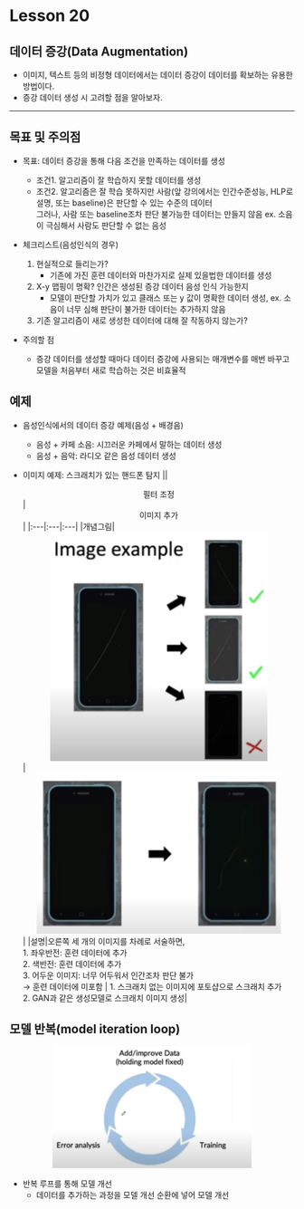 # Lesson 20

## 데이터 증강(Data Augmentation)

- 이미지, 텍스트 등의 비정형 데이터에서는 데이터 증강이 데이터를 확보하는 유용한 방법이다.
- 증강 데이터 생성 시 고려할 점을 알아보자.
---

## 목표 및 주의점

- 목표: 데이터 증강을 통해 다음 조건을 만족하는 데이터를 생성
    - 조건1. 알고리즘이 잘 학습하지 못할 데이터를 생성
    - 조건2. 알고리즘은 잘 학습 못하지만 사람(앞 강의에서는 인간수준성능, HLP로 설명, 또는 baseline)은 판단할 수 있는 수준의 데이터<br/>그러나, 사람 또는 baseline조차 판단 불가능한 데이터는 만들지 않음 ex. 소음이 극심해서 사람도 판단할 수 없는 음성

- 체크리스트(음성인식의 경우)
    1. 현실적으로 들리는가?
        - 기존에 가진 훈련 데이터와 마찬가지로 실제 있을법한 데이터를 생성
    2. X-y 맵핑이 명확? 인간은 생성된 증강 데이터 음성 인식 가능한지
        - 모델이 판단할 가치가 있고 클래스 또는 y 값이 명확한 데이터 생성, ex. 소음이 너무 심해 판단이 불가한 데이터는 추가하지 않음
    3. 기존 알고리즘이 새로 생성한 데이터에 대해 잘 작동하지 않는가?

- 주의할 점
    - 증강 데이터를 생성할 때마다 데이터 증강에 사용되는 매개변수를 매번 바꾸고 모델을 처음부터 새로 학습하는 것은 비효율적

## 예제

- 음성인식에서의 데이터 증강 예제(음성 + 배경음)
    - 음성 + 카페 소음: 시끄러운 카페에서 말하는 데이터 생성
    - 음성 + 음악: 라디오 같은 음성 데이터 생성 

- 이미지 예제: 스크래치가 있는 핸드폰 탐지
    ||<center>필터 조정</center>|<center>이미지 추가</center>|
    |:---|:---|:---|
    |개념그림|    <center><img src= "./fig1.png" width="80%"></center>|    <center><img src= "./fig2.png" width="90%"></center>|
    |설명|오른쪽 세 개의 이미지를 차례로 서술하면, <br/> 1. 좌우반전: 훈련 데이터에 추가 <br/> 2. 색반전: 훈련 데이터에 추가 <br/> 3. 어두운 이미지: 너무 어두워서 인간조차 판단 불가 <br/>$\rightarrow$ 훈련 데이터에 미포함 | 1. 스크래치 없는 이미지에 포토샵으로 스크래치 추가 <br/> 2. GAN과 같은 생성모델로 스크래치 이미지 생성|


## 모델 반복(model iteration loop)

<center><img src= "./fig3.png" width="70%"></center>

- 반복 루프를 통해 모델 개선
    - 데이터를 추가하는 과정을 모델 개선 순환에 넣어 모델 개선
